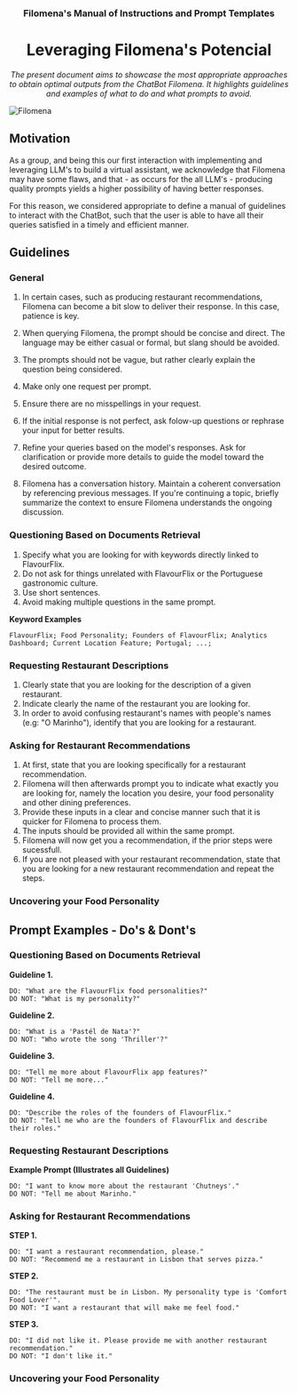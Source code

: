<div align="center">
  <h3>Filomena's Manual of Instructions and Prompt Templates</h3>
  <h1> Leveraging Filomena's Potencial</h1>
  
<p><em> The present document aims to showcase the most appropriate approaches to obtain optimal outputs from the ChatBot Filomena. It highlights guidelines and examples of what to do and what prompts to avoid. </em></p>


</div>



![Filomena](https://cdn.discordapp.com/attachments/1150843302644547768/1190661589347602492/1000_F_378272550_xN8H7ZVudgCYWzfuZxRxVS5uFKjzsoMg.jpg?ex=65a29d04&is=65902804&hm=4a84c24f579a1d8ac5493b28f47b50c1dc7aaabc2832cb090bd7e4e95b2ab786&)

## Motivation

As a group, and being this our first interaction with implementing and leveraging LLM's to build a virtual assistant, we acknowledge that Filomena may have some flaws, and that - as occurs for the all LLM's - producing quality prompts yields a higher possibility of having better responses.

For this reason, we considered appropriate to define a manual of guidelines to interact with the ChatBot, such that the user is able to have all their queries satisfied in a timely and efficient manner.


## Guidelines

### General


1.  In certain cases, such as producing restaurant recommendations, Filomena can become a bit slow to deliver their response. In this case, patience is key.

2.  When querying Filomena, the prompt should be concise and direct. The language may be either casual or formal, but slang should be avoided.
3.  The prompts should not be vague, but rather clearly explain the question being considered.
4.  Make only one request per prompt.
5.  Ensure there are no misspellings in your request.
6.  If the initial response is not perfect, ask folow-up questions or rephrase your input for better results.
7.  Refine your queries based on the model's responses. Ask for clarification or provide more details to guide the model toward the desired outcome.
8.  Filomena has a conversation history. Maintain a coherent conversation by referencing previous messages. If you're continuing a topic, briefly summarize the context to ensure Filomena understands the ongoing discussion. 

### Questioning Based on Documents Retrieval

1. Specify what you are looking for with keywords directly linked to FlavourFlix.
2. Do not ask for things unrelated with FlavourFlix or the Portuguese gastronomic culture.
3. Use short sentences.
4. Avoid making multiple questions in the same prompt.

__Keyword Examples__

``` 
FlavourFlix; Food Personality; Founders of FlavourFlix; Analytics Dashboard; Current Location Feature; Portugal; ...;
````

### Requesting Restaurant Descriptions

1. Clearly state that you are looking for the description of a given restaurant.
2. Indicate clearly the name of the restaurant you are looking for.
3. In order to avoid confusing restaurant's names with people's names (e.g: "O Marinho"), identify that you are looking for a restaurant.

### Asking for Restaurant Recommendations

1. At first, state that you are looking specifically for a restaurant recommendation.
2. Filomena will then afterwards prompt you to indicate what exactly you are looking for, namely the location you desire, your food personality and other dining preferences.
3. Provide these inputs in a clear and concise manner such that it is quicker for Filomena to process them. 
4. The inputs should be provided all within the same prompt.
5. Filomena will now get you a recommendation, if the prior steps were sucessfull.
6. If you are not pleased with your restaurant recommendation, state that you are looking for a new restaurant recommendation and repeat the steps.

### Uncovering your Food Personality



## Prompt Examples - Do's & Dont's

### Questioning Based on Documents Retrieval
__Guideline 1.__

```
DO: "What are the FlavourFlix food personalities?"
DO NOT: "What is my personality?"
```

__Guideline 2.__
```
DO: "What is a 'Pastél de Nata'?"
DO NOT: "Who wrote the song 'Thriller'?"
```

__Guideline 3.__
```
DO: "Tell me more about FlavourFlix app features?"
DO NOT: "Tell me more..."
```

__Guideline 4.__ 
```
DO: "Describe the roles of the founders of FlavourFlix."
DO NOT: "Tell me who are the founders of FlavourFlix and describe their roles."
```

### Requesting Restaurant Descriptions

__Example Prompt (Illustrates all Guidelines)__
```
DO: "I want to know more about the restaurant 'Chutneys'."
DO NOT: "Tell me about Marinho."
```

### Asking for Restaurant Recommendations

__STEP 1.__
```
DO: "I want a restaurant recommendation, please."
DO NOT: "Recommend me a restaurant in Lisbon that serves pizza."
```

__STEP 2.__
```
DO: "The restaurant must be in Lisbon. My personality type is 'Comfort Food Lover'".
DO NOT: "I want a restaurant that will make me feel food."
```

__STEP 3.__
```
DO: "I did not like it. Please provide me with another restaurant recommendation."
DO NOT: "I don't like it."
```
### Uncovering your Food Personality

